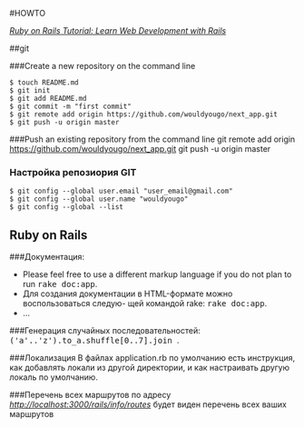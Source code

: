 #HOWTO

[*Ruby on Rails Tutorial: Learn Web Development with Rails*](http://railstutorial.org/)

##git

###Create a new repository on the command line

    $ touch README.md
    $ git init
    $ git add README.md
    $ git commit -m "first commit"
    $ git remote add origin https://github.com/wouldyougo/next_app.git
    $ git push -u origin master


###Push an existing repository from the command line
    git remote add origin https://github.com/wouldyougo/next_app.git
    git push -u origin master

### Настройка репозиория GIT
    $ git config --global user.email "user_email@gmail.com"
    $ git config --global user.name "wouldyougo"
    $ git config --global --list


## Ruby on Rails

###Документация:
* Please feel free to use a different markup language if you do not plan to run
  <tt>rake doc:app</tt>.
* Для создания документации в HTML-формате можно воспользоваться следую-
  щей командой rake:
  <tt>rake doc:app</tt>.
* ...

###Генерация случайных последовательностей:
 <tt>
 ('a'..'z').to_a.shuffle[0..7].join
 </tt>.

###Локализация
В файлах application.rb по умолчанию есть инструкция,
как добавлять локали из другой директории,
и как настраивать другую локаль по умолчанию.

###Перечень всех маршрутов
по адресу
[*http://localhost:3000/rails/info/routes*](http://localhost:3000/rails/info/routes)
будет виден перечень всех ваших маршрутов



